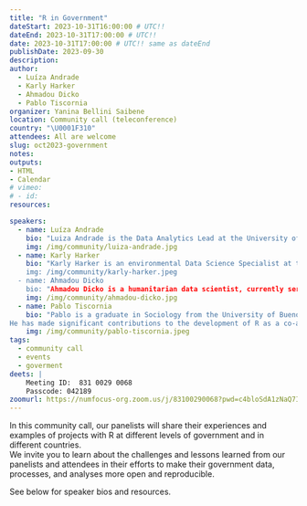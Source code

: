 ```yaml
---
title: "R in Government"
dateStart: 2023-10-31T16:00:00 # UTC!!
dateEnd: 2023-10-31T17:00:00 # UTC!!
date: 2023-10-31T17:00:00 # UTC!! same as dateEnd
publishDate: 2023-09-30
description: 
author:
  - Luíza Andrade
  - Karly Harker
  - Ahmadou Dicko
  - Pablo Tiscornia
organizer: Yanina Bellini Saibene
location: Community call (teleconference)
country: "\U0001F310"
attendees: All are welcome
slug: oct2023-government
notes: 
outputs:
- HTML
- Calendar 
# vimeo:
# - id: 
resources:

speakers:  
  - name: Luíza Andrade
    bio: "Luiza Andrade is the Data Analytics Lead at the University of Chicago's Development Innovation Lab. Her work focuses on incorporating non-traditional data sources into development research, promoting transparency and reproducibility in social sciences, and developing software tools to simplify research data work. Prior to joining DIL, she was a Junior Data Scientist at the World Bank’s Development Impact Evaluation department. Luiza is a Brazilian national and holds a BA and an MSc in economics from the University of Sao Paulo."
    img: /img/community/luiza-andrade.jpg
  - name: Karly Harker
    bio: "Karly Harker is an environmental Data Science Specialist at the British Columbia Ministry of Environment and Climate Change. Karly is an Environment and Resource Studies and Biology graduate from the University of Waterloo.
    img: /img/community/karly-harker.jpeg
  - name: Ahmadou Dicko
    bio: "Ahmadou Dicko is a humanitarian data scientist, currently serving as a Statistics and Data Analysis officer at UNHCR regional bureau for West and Central Africa. He is a fervent advocate for reproducibility in the humanitarian sector and has built several R packages and tools to streamline data processes. With M.Sc. in Statistics and a Ph.D. in Climate Change Economics, Ahmadou combines his profound knowledge of economics and data science to drive transformative change in the humanitarian sector. He is the founder and co-organizer of the Dakar R User Group and a recognized leader in promoting data literacy and community building around humanitarian data science."
    img: /img/community/ahmadou-dicko.jpg
  - name: Pablo Tiscornia
    bio: "Pablo is a graduate in Sociology from the University of Buenos Aires, Argentina. Currently, he works at C40 Cities as a Data Scientist, with a focus on improving data workflows related to Climate Change. He also serves as an instructor for Data Processing with R for Social Sciences at several National Universities in Argentina.
He has made significant contributions to the development of R as a co-author of various packages used by Argentina's leading official statistical offices (INDEC, MINTURyDEP, and DGEyC). He has also been a co-organizer of the R community in Buenos Aires."
    img: /img/community/pablo-tiscornia.jpeg
tags:
  - community call
  - events
  - goverment
deets: |
    Meeting ID:  831 0029 0068 
    Passcode: 042189
zoomurl: https://numfocus-org.zoom.us/j/83100290068?pwd=c4bloSdA1zNaQ7IzJD83BHD3I54zab.1
---
```


In this community call, our panelists will share their experiences and examples of projects with R at different levels of government and in different countries.  
We invite you to learn about the challenges and lessons learned from our panelists and attendees in their efforts to make their government data, processes, and analyses more open and reproducible.    

See below for speaker bios and resources.
